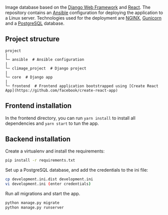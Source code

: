 Image database based on the [Django Web Framework](https://www.djangoproject.com/) and [React](https://reactjs.org/).
The repository contains an [Ansible](https://www.ansible.com/) configuration for deploying the application to a Linux server.
Technologies used for the deployment are [NGINX](https://www.nginx.com/), [Gunicorn](https://gunicorn.org/) and a [PostgreSQL](https://postgresql.org) database.

## Project structure

```
project
|
└─ ansible  # Ansible configuration 
|
└─ climage_project  # Django project
|
└─ core  # Django app
|
└─ frontend  # Frontend application bootstrapped using [Create React App](https://github.com/facebook/create-react-app)
```

## Frontend installation

In the frontend directory, you can run `yarn install` to install all dependencies
and `yarn start` to tun the app.


## Backend installation

Create a virtualenv and install the requirements:
```bash
pip install -r requirements.txt
```

Set up a PostgreSQL database, and add the credentials to the ini file:
```bash
cp development.ini.dist development.ini
vi development.ini (enter credentials)
```

Run all migrations and start the app.
```bash
python manage.py migrate
python manage.py runserver
```
